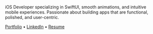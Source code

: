 iOS Developer specializing in SwiftUI, smooth animations, and intuitive mobile experiences. Passionate about building apps that are functional, polished, and user-centric.  

[Portfolio](https://karankumar.work) • [LinkedIn](https://www.karankumar.work/linkedin) • [Resume](https://www.karankumar.work/resume)